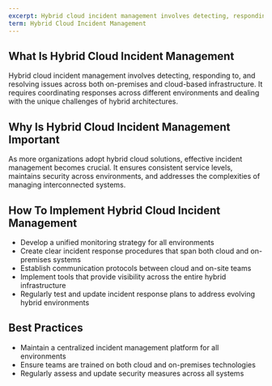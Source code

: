 ```yaml
---
excerpt: Hybrid cloud incident management involves detecting, responding to, and resolving issues across both on-premises and cloud-based infrastructure.
term: Hybrid Cloud Incident Management
---
```

## What Is Hybrid Cloud Incident Management

Hybrid cloud incident management involves detecting, responding to, and resolving issues across both on-premises and cloud-based infrastructure. It requires coordinating responses across different environments and dealing with the unique challenges of hybrid architectures.

## Why Is Hybrid Cloud Incident Management Important

As more organizations adopt hybrid cloud solutions, effective incident management becomes crucial. It ensures consistent service levels, maintains security across environments, and addresses the complexities of managing interconnected systems.

## How To Implement Hybrid Cloud Incident Management

- Develop a unified monitoring strategy for all environments
- Create clear incident response procedures that span both cloud and on-premises systems
- Establish communication protocols between cloud and on-site teams
- Implement tools that provide visibility across the entire hybrid infrastructure
- Regularly test and update incident response plans to address evolving hybrid environments

## Best Practices

- Maintain a centralized incident management platform for all environments
- Ensure teams are trained on both cloud and on-premises technologies
- Regularly assess and update security measures across all systems